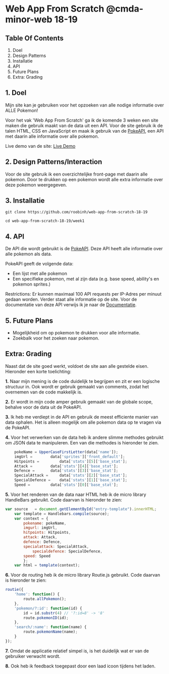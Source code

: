 # Web App From Scratch @cmda-minor-web 18-19

## Table Of Contents
1. Doel
2. Design Patterns
3. Installatie
4. API
5. Future Plans
6. Extra: Grading

## 1. Doel
Mijn site kan je gebruiken voor het opzoeken van alle nodige informatie over ALLE Pokemon!

Voor het vak 'Web App From Scratch' ga ik de komende 3 weken een site maken die gebruik maakt van de data uit een API. Voor de site gebruik ik de talen HTML, CSS en JavaScript en maak ik gebruik van de [PokeAPI](https://pokeapi.co/), een API met daarin alle informatie over alle pokemon. 

Live demo van de site: [Live Demo](https://roobinh.github.io/web-app-from-scratch-18-19/week1/index.html)

## 2. Design Patterns/Interaction
Voor de site gebruik ik een overzichtelijke front-page met daarin alle pokemon. Door te drukken op een pokemon wordt alle extra informatie over deze pokemon weergegeven.

## 3. Installatie
```
git clone https://github.com/roobinh/web-app-from-scratch-18-19

cd web-app-from-scratch-18-19/week1
```

## 4. API
De API die wordt gebruikt is de [PokeAPI](https://pokeapi.co/). Deze API heeft alle informatie over alle pokemon als data. 

PokeAPI geeft de volgende data:
* Een lijst met alle pokemon
* Een specifieke pokemon, met al zijn data (e.g. base speed, ability's en pokemon sprites.)

Restrictions: Er kunnen maximaal 100 API requests per IP-Adres per minuut gedaan worden. Verder staat alle informatie op de site. Voor de documentatie van deze API verwijs ik je naar de [Documentatie](https://pokeapi.co/docs/v2.html).

## 5. Future Plans
- Mogelijkheid om op pokemon te drukken voor alle informatie.
- Zoekbalk voor het zoeken naar pokemon.

## Extra: Grading
Naast dat de site goed werkt, voldoet de site aan alle gestelde eisen. Hieronder een korte toelichting:

**1.** Naar mijn mening is de code duidelijk te begrijpen en zit er een logische structuur in. Ook wordt er gebruik gemaakt van comments, zodat het overnemen van de code makkelijk is.

**2.** Er wordt in mijn code amper gebruik gemaakt van de globale scope, behalve voor de data uit de PokeAPI.

**3.** Ik heb me verdiept in de API en gebruik de meest efficiente manier van data ophalen. Het is alleen mogelijk om alle pokemon data op te vragen via de PokeAPI.

**4.** Voor het verwerken van de data heb ik andere slimme methodes gebruikt om JSON data te manipuleren. Een van die methodes is hieronder te zien.
```javascript
    pokeName = UpperCaseFirstLetter(data['name']);
	imgUrl = 		data['sprites']['front_default'];
	Hitpoints = 		data['stats'][5]['base_stat'];
	Attack = 		data['stats'][4]['base_stat'];
	Defence = 		data['stats'][3]['base_stat'];
	SpecialAttack = 	data['stats'][2]['base_stat'];
	SpecialDefence = 	data['stats'][1]['base_stat'];
	Speed = 		data['stats'][0]['base_stat'];
```

**5.** Voor het renderen van de data naar HTML heb ik de micro library HandleBars gebruikt. Code daarvan is hieronder te zien:
```javascript
var source   = document.getElementById("entry-template").innerHTML;
    var template = Handlebars.compile(source);
    var context = {
        pokename: pokeName, 
        imgurl: imgUrl,
		hitpoints: Hitpoints,
		attack: Attack,
		defence: Defence,
		specialattack: SpecialAttack,
    	    specialdefence: SpecialDefence,
		speed: Speed
		};
	var html = template(context);
```

**6.** Voor de routing heb ik de micro library Routie.js gebruikt. Code daarvan is hieronder te zien:
```javascript
routie({
    'home': function() {
		route.allPokemon();
    },
    'pokemon/?:id': function(id) {
		id = id.substr(4) // '?:id=8' -> '8'
    	route.pokemonID(id);
    },
	'search/:name': function(name) {
		route.pokemonName(name);
	}
});
```

**7.** Omdat de applicatie relatief simpel is, is het duidelijk wat er van de gebruiker verwacht wordt.

**8.** Ook heb ik feedback toegepast door een laad icoon tijdens het laden.

